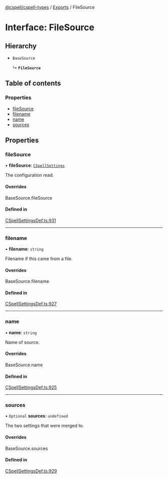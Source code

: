 [@cspell/cspell-types](../README.md) / [Exports](../modules.md) / FileSource

# Interface: FileSource

## Hierarchy

- `BaseSource`

  ↳ **`FileSource`**

## Table of contents

### Properties

- [fileSource](FileSource.md#filesource)
- [filename](FileSource.md#filename)
- [name](FileSource.md#name)
- [sources](FileSource.md#sources)

## Properties

### fileSource

• **fileSource**: [`CSpellSettings`](CSpellSettings.md)

The configuration read.

#### Overrides

BaseSource.fileSource

#### Defined in

[CSpellSettingsDef.ts:931](https://github.com/streetsidesoftware/cspell/blob/aeb24c4/packages/cspell-types/src/CSpellSettingsDef.ts#L931)

___

### filename

• **filename**: `string`

Filename if this came from a file.

#### Overrides

BaseSource.filename

#### Defined in

[CSpellSettingsDef.ts:927](https://github.com/streetsidesoftware/cspell/blob/aeb24c4/packages/cspell-types/src/CSpellSettingsDef.ts#L927)

___

### name

• **name**: `string`

Name of source.

#### Overrides

BaseSource.name

#### Defined in

[CSpellSettingsDef.ts:925](https://github.com/streetsidesoftware/cspell/blob/aeb24c4/packages/cspell-types/src/CSpellSettingsDef.ts#L925)

___

### sources

• `Optional` **sources**: `undefined`

The two settings that were merged to.

#### Overrides

BaseSource.sources

#### Defined in

[CSpellSettingsDef.ts:929](https://github.com/streetsidesoftware/cspell/blob/aeb24c4/packages/cspell-types/src/CSpellSettingsDef.ts#L929)
